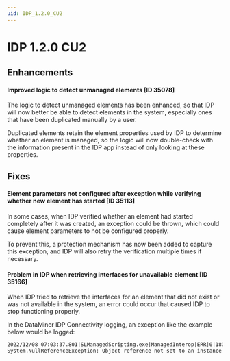```yaml
---
uid: IDP_1.2.0_CU2
---
```


# IDP 1.2.0 CU2

## Enhancements

#### Improved logic to detect unmanaged elements [ID 35078]

The logic to detect unmanaged elements has been enhanced, so that IDP will now better be able to detect elements in the system, especially ones that have been duplicated manually by a user.

Duplicated elements retain the element properties used by IDP to determine whether an element is managed, so the logic will now double-check with the information present in the IDP app instead of only looking at these properties.

## Fixes

#### Element parameters not configured after exception while verifying whether new element has started [ID 35113]

In some cases, when IDP verified whether an element had started completely after it was created, an exception could be thrown, which could cause element parameters to not be configured properly.

To prevent this, a protection mechanism has now been added to capture this exception, and IDP will also retry the verification multiple times if necessary.

#### Problem in IDP when retrieving interfaces for unavailable element [ID 35166]

When IDP tried to retrieve the interfaces for an element that did not exist or was not available in the system, an error could occur that caused IDP to stop functioning properly.

In the DataMiner IDP Connectivity logging, an exception like the example below would be logged:

```txt
2022/12/08 07:03:37.801|SLManagedScripting.exe|ManagedInterop|ERR|0|180|QA100|100|Run|Exception thrown:
System.NullReferenceException: Object reference not set to an instance of an object.
```
